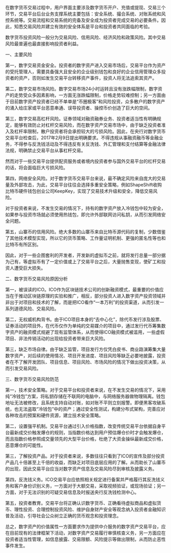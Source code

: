 
在数字货币交易过程中，用户界面主要涉及数字货币开户、充值或提现、交易三个环节，交易平台后台业务支撑系统主要包括：安全系统、撮合系统、对账系统和风控系统等。交易流程和交易系统的完备及安全成为投资者完成交易的必要条件。因此，知悉交易风险并建立有效的安全体系是平台和投资者共同面临的考验。

数字货币投资风险一般分为交易风险、信用风险、经济风险和政策风险。其中交易风险最普遍也最直接影响投资者利益。

一、主要风险

第一，数字交易资金安全。投资者的数字资产进入交易市场后，交易平台作为资产的受托管理人，需要具备强大且安全的企业级别钱包和良好的企业信用管理众多投资者的资产，否则如发生交易平台转移资产事件，投资人将无法追索其资产。

第二，数字交易市场风险。数字交易市场24小时运转且没有涨跌幅限制，数字资产的走势受众多因素影响，一方面无涨跌幅限制，价格走势较难控制；另一方面由于目前数字资产投资者已经不单单是“币圈极客”和风险投资，众多散户的数字资产的涌入给庄家或平台恶意串通、误导投资者、操控币价创造了巨大的空间。

第三，数字交易高杠杆风险。证券领域对融资融券业务、投资者适当性有明确规定，能够有效防止对杠杆交易风险，而在数字资产交易市场中，由于缺乏投资者准入及杠杆率限制，散户投资者将会承担较大的亏损风险。因此，在央行对数字货币交易平台检查后，2017年2月9日提出明确要求。不得违规从事融资融币等金融业务，不得参与反洗钱活动及不得违反有关反洗钱、外汇管理和支付结算等金融法律法规，明确禁止交易平台从事杠杆交易。

然而对于一些交易平台提供配资服务或者境内投资者参与国外交易平台的杠杆交易的话，将会面临巨大亏损风险。

第四，网络安全风险。对于数字货币交易平台来说，最不确定风险来自庞大的交易量及外部攻击，为此，交易平台往往会选择多重安全策略，例如ShapeShift收购比特币硬件钱包创业公司KeepKey，实现了交易技术升级和安全，降低交易风险。

对于投资者来说，不发生交易的情况下，持有的数字资产放入冷钱包中较为安全，如果参与投资市场就必须使用热钱包，即允许外部联网访问私钥，从而引发网络安全问题。

第五，山寨币的信用风险。绝大多数的山寨币来自比特币源代码的复制，少数借鉴了其他技术模型实现，所以它的货币策略、工作量证明机制、更强的匿名性等也和比特币有所区别。

因此，对于一些企图套利的开发者，开发新的虚拟币之前，就将发行总量一部分据为己有，等虚拟币有了一定价值或上了交易平台之后，大量抛售变现，使矿工和投资人遭受巨大损失。

二、数字货币交易风险原因分析

第一，被误读的ICO。ICO作为区块链技术公司的创新融资模式，最重要的价值应当在于推动区块链原理的实验和推广，相反，部分投资人进入数字资产投资领域并非出于对项目和技术的了解，而是把ICO看作“一本万利”的投资渠道，从而引发一系列道德风险、交易风险。

第二，无权威机构背书。由于ICO项目本身的“去中心化”，除代币发行涉及股票、证券活动的项目外，在代币仅作为单纯的交易媒介的项目中，通过发行代币筹集数字资产的融资模式规避了现有监管体系，从而使得ICO融资模式被滥用，一些虚假项目、非法传销活动的出现给投资者带来巨大风险。

第三，缺乏市场自律。由于缺乏监管，项目发行方仅凭白皮书、商业路演筹集大量数字资产，对后续的使用情况、项目开发进度、项目风险等缺乏必要地披露，投资者在不了解开发团队、项目信息、项目风险、市场风险的情况下做出投资决策，从而引发交易风险。

三、数字货币交易风险防范

第一，技术安全策略。对于交易平台和投资者来说，在不发生交易的情况下，采用纯“冷钱包”方案，将私钥存储在不联网的电脑中，与网络服务器做物理隔离。钱包地址无法被修改，且系统支持自动对账，如对账不平则立刻报警。即便黑客攻破系统，也无法盗取“冷钱包”中的资产；通过安全性测试，构建分布式架构，完善应对各种攻击的预案和硬件资源，建立技术安全策略。

第二，设置强平机制。交易平台通过引入价格指数，改变传统交易平台依据自身平台最新成交价触发爆仓的规则，当指数价格达到用户预估爆仓价时才会触发爆仓，而且指数价格参照成交量领先的大型平台价格，杜绝了大资金操纵最新成交价格，恶意爆仓的可能性。

第三，了解投资产品。对于投资者来说，多数往往只看到了ICO的宣传及部分投资产品几十倍甚至上千倍的收益，而缺乏对项目底层应用的了解。从而助长了山寨币的出现，因此交易平台应当对数字资产信息及交易风险尽到审核及披露义务。

第四，反洗钱义务。ICO交易平台应依照相关规定进行备案并严格履行其反洗钱义务和客户身份识别义务，一方面对于大额交易，采取视频验证，或现场验证；另一方面，对于无法识别的可疑交易信息及时报送央行反洗钱检测中心。

第五，投资者教育。交易平台将正确认识数字货币、正确看待虚拟商品和虚拟货币、理性投资、合理控制投资风险、维护自身财产安全等观念纳入投资者金融知识普及活动，引导社会公众树立正确的货币观念和投资理念。

总之，数字资产的价值属性一方面要求作为提供中介服务的数字资产交易平台，应在目前现有的法律框架下活动，对数字资产交易履行审慎核查义务，另一方面应在投资者适当性管理，如信息披露、交易限额、风险提示等做出限制，从而防止恶性事件发生。

